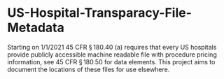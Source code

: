 # US-Hospital-Transparacy-File-Metadata
Starting on 1/1/2021 45 CFR § 180.40 (a) requires that every US hospitals provide publicly accessible machine readable file with procedure pricing information, see 45 CFR § 180.50 for data elements. This project aims to document the locations of these files for use elsewhere.
